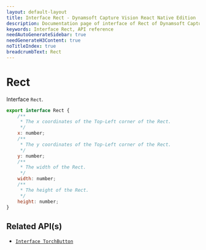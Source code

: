 ```yaml
---
layout: default-layout
title: Interface Rect - Dynamsoft Capture Vision React Native Edition
description: Documentation page of interface of Rect of Dynamsoft Capture Vision
keywords: Interface Rect, API reference
needAutoGenerateSidebar: true
needGenerateH3Content: true
noTitleIndex: true
breadcrumbText: Rect
---
```


# Rect

Interface `Rect`.

```js
export interface Rect {
    /**
     * The x coordinates of the Top-Left corner of the Rect.
     */
    x: number;
    /**
     * The y coordinates of the Top-Left corner of the Rect.
     */
    y: number;
    /**
     * The width of the Rect.
     */
    width: number;
    /**
     * The height of the Rect.
     */
    height: number;
}
```

## Related API(s)

- [`Interface TorchButton`](interface-torch-button.md)
